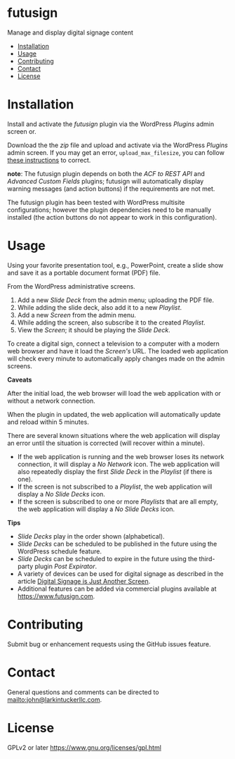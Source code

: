 futusign
====
Manage and display digital signage content

- [Installation](#installation)
- [Usage](#usage)
- [Contributing](#contributing)
- [Contact](#contact)
- [License](#license)

Installation
====

Install and activate the *futusign* plugin via the WordPress *Plugins* admin
screen or.

Download the the *zip* file and upload and activate via the WordPress
*Plugins* admin screen. If you may get an error, `upload_max_filesize`,
you can follow [these instructions](https://atlantisthemes.com/fix-upload_max_filesize/) to correct.

**note**: The futusign plugin depends on both the *ACF to REST API* and
*Advanced Custom Fields* plugins; futusign will automatically display
warning messages (and action buttons) if the requirements are not met.

The futusign plugin has been tested with WordPress multisite configurations;
however the plugin dependencies need to be manually installed (the action
buttons do not appear to work in this configuration).

Usage
====
Using your favorite presentation tool, e.g., PowerPoint, create a slide
show and save it as a portable document format (PDF) file.

From the WordPress administrative screens.

1. Add a new *Slide Deck* from the admin menu; uploading the PDF file.
2. While adding the slide deck, also add it to a new *Playlist*.
3. Add a new *Screen* from the admin menu.
4. While adding the screen, also subscribe it to the created *Playlist*.
5. View the *Screen*; it should be playing the *Slide Deck*.

To create a digital sign, connect a television to a computer with a modern web
browser and have it load the *Screen's* URL. The loaded web application will
check every minute to automatically apply changes made on the admin screens.

**Caveats**

After the initial load, the web browser will load the web application with
or without a network connection.

When the plugin in updated, the web application will automatically
update and reload within 5 minutes.

There are several known situations where the web application will display an
error until the situation is corrected (will recover within a minute).

* If the web application is running and the web browser loses its network
connection, it will display a *No Network* icon. The web application will also
repeatedly display the first *Slide Deck* in the *Playlist* (if there is one).
* If the screen is not subscribed to a *Playlist*, the web application will
display a *No Slide Decks* icon.
* If the screen is subscribed to one or more *Playlists* that are all empty,
the web application will display a *No Slide Decks* icon.

**Tips**

* *Slide Decks* play in the order shown (alphabetical).
* *Slide Decks* can be scheduled to be published in the future using the
WordPress schedule feature.
* *Slide Decks* can be scheduled to expire in the future using the third-party
plugin *Post Expirator*.
* A variety of devices can be used for digital signage
as described in the article [Digital Signage is Just Another Screen](https://medium.com/@johntucker_48673/digital-signage-is-just-another-screen-e138c2ec3ae9#.244a74dta).
* Additional features can be added via commercial plugins available at
<https://www.futusign.com>.

Contributing
====
Submit bug or enhancement requests using the GitHub issues feature.

Contact
====
General questions and comments can be directed to
<mailto:john@larkintuckerllc.com>.

License
====
GPLv2 or later <https://www.gnu.org/licenses/gpl.html>
